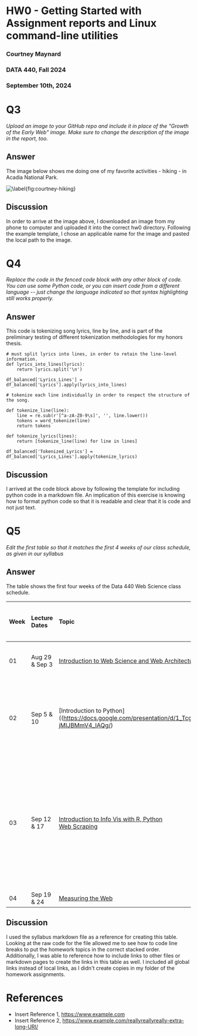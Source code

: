 # HW0 - Getting Started with Assignment reports and Linux command-line utilities
### Courtney Maynard
### DATA 440, Fall 2024
### September 10th, 2024

# Q3

*Upload an image to your GitHub repo and include it in place of the "Growth of the Early Web" image. Make sure to change the description of the image in the report, too.*

## Answer

The image below shows me doing one of my favorite activities - hiking - in Acadia National Park.

![\label{fig:courtney-hiking}](hw0/IMG_2057.png)

## Discussion
In order to arrive at the image above, I downloaded an image from my phone to computer and uploaded it into the correct hw0 directory. Following the example template, I chose an applicable name for the image and pasted the local path to the image.

# Q4
*Replace the code in the fenced code block with any other block of code. You can use some Python code, or you can insert code from a different language -- just change the language indicated so that syntax highlighting still works properly.*

## Answer

This code is tokenizing song lyrics, line by line, and is part of the preliminary testing of different tokenization methodologies for my honors thesis. 

```
# must split lyrics into lines, in order to retain the line-level information.
def lyrics_into_lines(lyrics):
    return lyrics.split('\n')

df_balanced['Lyrics_Lines'] = df_balanced['Lyrics'].apply(lyrics_into_lines)

# tokenize each line individually in order to respect the structure of the song.

def tokenize_line(line):
    line = re.sub(r'[^a-zA-Z0-9\s]', '', line.lower())
    tokens = word_tokenize(line)
    return tokens

def tokenize_lyrics(lines):
    return [tokenize_line(line) for line in lines]

df_balanced['Tokenized_Lyrics'] = df_balanced['Lyrics_Lines'].apply(tokenize_lyrics)
```

## Discussion
I arrived at the code block above by following the template for including python code in a markdown file. An implication of this exercise is knowing how to format python code so that it is readable and clear that it is code and not just text. 

# Q5 
*Edit the first table so that it matches the first 4 weeks of our class schedule, as given in our syllabus*

## Answer

The table shows the first four weeks of the Data 440 Web Science class schedule.

|Week|Lecture Dates|Topic|Homework (Data assigned -- Due Date)
|:---|:---|:---|:---|
|01|Aug 29 & Sep 3|[Introduction to Web Science and Web Architecture](https://docs.google.com/presentation/d/1sSNcXMBUJWb-rVbTEvKqFAC2SvJugI8m/)| [HW0](https://github.com/anwala/teaching-web-science/tree/main/fall-2024/homework/hw0) - Getting Started, Aug 29 -- Sep 10|
|02|Sep 5 & 10|[Introduction to Python]((https://docs.google.com/presentation/d/1_TcgFerDRT0dZVX98-jMIJBMmV4_IAQg/)|[Python Google Colab notebook](https://github.com/anwala/teaching-web-science/blob/main/fall-2022/week-2/data_440_03_f22_mod_02_python.ipynb)<br/>[Python lab exercises](https://github.com/anwala/teaching-web-science/blob/main/fall-2022/week-2/data_440_03_f22_mod_02_lab.ipynb)<br/>[HW1](https://github.com/anwala/teaching-web-science/tree/main/fall-2024/homework/hw1) - Web Sci. Intro, Sep 10 -- 24|
|03|Sep 12 & 17|[Introduction to Info Vis with R, Python](https://docs.google.com/presentation/d/1pSywHD9i3aVNsWNxtcUfT1E2tP4mgcQv/)<br/>[Web Scraping](https://docs.google.com/presentation/d/1vtT9dleNJlUbc3ny14gotGX1Md1dEWhVHYWTz0MMdRk/edit?usp=sharing)|[InfoVis in R Colab Notebook](https://github.com/anwala/teaching-web-science/blob/main/fall-2022/week-3/data_440_03_f22_mod_03_info_vis_r.ipynb)<br/>[InfoVis in Python Colab Notebook](https://github.com/anwala/teaching-web-science/blob/main/fall-2022/week-3/data_440_03_f22_mod_03_info_vis_python.ipynb)<br/>[Web Scraping (IMDB) Python Colab notebook](https://github.com/anwala/teaching-web-science/blob/main/fall-2023/week-3/data_440_02_f23_mod_03_web_scraping_imdb.ipynb)<br/>[Web Scraping (Twitter) Python scripts](https://github.com/anwala/teaching-web-science/blob/main/fall-2023/week-3/twitter-scraper/)|
|04|Sep 19 & 24|[Measuring the Web](https://docs.google.com/presentation/d/1R7CKhxlAv_nQtt_xb1HQotqgSxcVDz58/)| |

## Discussion

I used the syllabus markdown file as a reference for creating this table. Looking at the raw code for the file allowed me to see how to code line breaks to put the homework topics in the correct stacked order. Additionally, I was able to reference how to include links to other files or markdown pages to create the links in this table as well. I included all global links instead of local links, as I didn't create copies in my folder of the homework assignments.

# References

* Insert Reference 1, <https://www.example.com>
* Insert Reference 2, <https://www.example.com/reallyreallyreally-extra-long-URI/>
